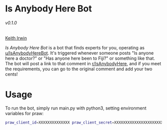 # Is Anybody Here Bot
###### v0.1.0
[Keith Irwin](https://keithirwin.us/)


*Is Anybody Here Bot* is a bot that finds experts for you, operating as [u/IsAnybodyHereBot](https://www.reddit.com/user/IsAnybodyHereBot).  It's triggered whenever someone posts "Is anyone here a doctor?" or "Has anyone here been to Fiji?" or something like that. The bot will post a link to that comment in [r/IsAnybodyHere](https://www.reddit.com/r/IsAnybodyHere/), and if you meet the requirements, you can go to the original comment and add your two cents!  

# Usage

To run the bot, simply run main.py with python3, setting environment variables for praw: 

```sh
praw_client_id=XXXXXXXXXXXXXX praw_client_secret=XXXXXXXXXXXXXXXXXXXXXXXXXXX praw_password=XXXXXXXX python main.py
```
